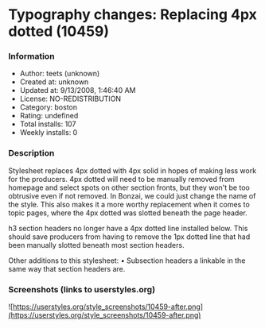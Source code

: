 # Typography changes: Replacing 4px dotted (10459)

### Information
- Author: teets (unknown)
- Created at: unknown
- Updated at: 9/13/2008, 1:46:40 AM
- License: NO-REDISTRIBUTION
- Category: boston
- Rating: undefined
- Total installs: 107
- Weekly installs: 0


### Description
Stylesheet replaces 4px dotted with 4px solid in hopes of making less work for the producers. 4px dotted will need to be manually removed from homepage and select spots on other section fronts, but they won't be too obtrusive even if not removed. In Bonzai, we could just change the name of the style. This also makes it a more worthy replacement when it comes to topic pages, where the 4px dotted was slotted beneath the page header.

h3 section headers no longer have a 4px dotted line installed below. This should save producers from having to remove the 1px dotted line that had been manually slotted beneath most section headers.

Other additions to this stylesheet: 
• Subsection headers a linkable in the same way that section headers are.


### Screenshots (links to userstyles.org)
![https://userstyles.org/style_screenshots/10459-after.png](https://userstyles.org/style_screenshots/10459-after.png)


